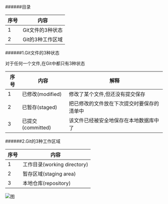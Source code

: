 ######目录

|序号|内容|
|----|----|
| 1  |Git文件的3种状态|
| 2  |Git的3种工作区域|

######1.Git文件的3种状态

对于任何一个文件,在Git中都只有3种状态

|序号|内容|解释|
|----|----|----|
|  1 |已修改(modified) |修改了某个文件,但还没有提交保存|
|  2 |已暂存(staged)   |把已修改的文件放在下次提交时要保存的清单中|
|  3 |已提交(committed)|该文件已经被安全地保存在本地数据库中了|

######2.Git的3种工作区域

|序号|内容|
|----|----|
|  1 |工作目录(working directory) |
|  2 |暂存区域(staging area)   |
|  3 |本地仓库(repository)|

![图](http://static.open-open.com/lib/uploadImg/20120201/20120201121205_151.png)
